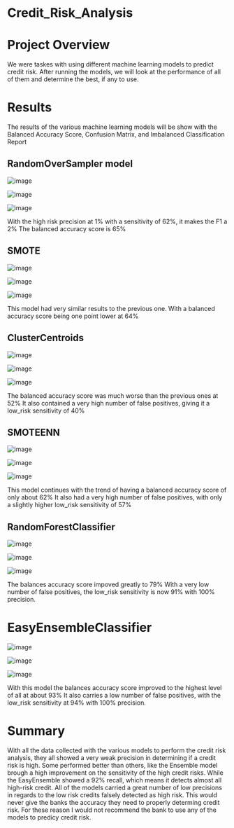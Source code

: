 # Credit_Risk_Analysis

# Project Overview
We were taskes with using different machine learning models to predict credit risk. After running the models, we will look at the performance of all of them and determine the best, if any to use.

# Results
The results of the various machine learning models will be show with the Balanced Accuracy Score, Confusion Matrix, and Imbalanced Classification Report

## RandomOverSampler model
![image](https://user-images.githubusercontent.com/88358771/149686501-1a8a54bc-a083-43a1-abf9-dcbcd6a4c7ba.png)

![image](https://user-images.githubusercontent.com/88358771/149686518-9fd8e548-800b-4c68-adbd-905ab0c26542.png)

![image](https://user-images.githubusercontent.com/88358771/149686529-76e98178-7c62-4918-ad56-b0e27a2d8f51.png)

With the high risk precision at 1% with a sensitivity of 62%, it makes the F1 a 2%
The balanced accuracy score is 65%

## SMOTE
![image](https://user-images.githubusercontent.com/88358771/149686623-ff2e9a1c-8682-44dd-adea-fb9f9dd4cccc.png)

![image](https://user-images.githubusercontent.com/88358771/149686638-ed09794e-5e43-4b4c-874a-4471192dd2e6.png)

![image](https://user-images.githubusercontent.com/88358771/149686659-f53539aa-6757-441b-9a94-4e2cd22a23fa.png)

This model had very similar results to the previous one. With a balanced accuracy score being one point lower at 64%

## ClusterCentroids
![image](https://user-images.githubusercontent.com/88358771/149686762-63bd83d5-a384-4563-a79d-01a54049a57e.png)

![image](https://user-images.githubusercontent.com/88358771/149686772-ff460e31-de5e-40d3-ac44-052d2c952bb0.png)

![image](https://user-images.githubusercontent.com/88358771/149686783-2f595e97-fbbf-46f5-805f-b6e9a3118136.png)

The balanced accuracy score was much worse than the previous ones at 52%
It also contained a very high number of false positives, giving it a low_risk sensitivity of 40%

## SMOTEENN
![image](https://user-images.githubusercontent.com/88358771/149686861-75267c7e-df3f-4d32-b8f7-e55f427e53fa.png)

![image](https://user-images.githubusercontent.com/88358771/149686869-8ffe311a-8754-4a71-ab81-d950c8a96d0d.png)

![image](https://user-images.githubusercontent.com/88358771/149686879-82b73faa-4925-4873-bdba-caa21209bb98.png)

This model continues with the trend of having a balanced accuracy score of only about 62%
It also had a very high number of false positives, with only a slightly higher low_risk sensitivity of 57%

## RandomForestClassifier
![image](https://user-images.githubusercontent.com/88358771/149687197-882b646d-01a6-4180-9f40-24d11724cbbb.png)

![image](https://user-images.githubusercontent.com/88358771/149687213-42a478f6-67c1-4701-84c6-13513a7fa000.png)

![image](https://user-images.githubusercontent.com/88358771/149687222-4633f208-3754-4afe-ae17-fff980d46636.png)

The balances accuracy score impoved greatly to 79%
With a very low number of false positives, the low_risk sensitivity is now 91% with 100% precision.

# EasyEnsembleClassifier
![image](https://user-images.githubusercontent.com/88358771/149687430-e2cd4f23-9ab2-4f79-92fb-d89f706660c9.png)

![image](https://user-images.githubusercontent.com/88358771/149687446-c97ef7e2-694b-4403-a26b-c313f5d48398.png)

![image](https://user-images.githubusercontent.com/88358771/149687458-e31845f8-7d0f-4159-88d1-7a8d08938f2e.png)

With this model the balances accuracy score improved to the highest level of all at about 93%
It also carries a low number of false positives, with the low_risk sensitivity at 94% with 100% precision.

# Summary
With all the data collected with the various models to perform the credit risk analysis, they all showed a very weak precision in determining if a credit risk is high. Some performed better than others, like the Ensemble model brough a high improvement on the sensitivity of the high credit risks. While the EasyEnsemble showed a 92% recall, which means it detects almost all high-risk credit. 
All of the models carried a great number of low precisions in regards to the low risk credits falsely detected as high risk. This would never give the banks the accuracy they need to properly determing credit risk. For these reason I would not recommend the bank to use any of the models to predicy credit risk.


